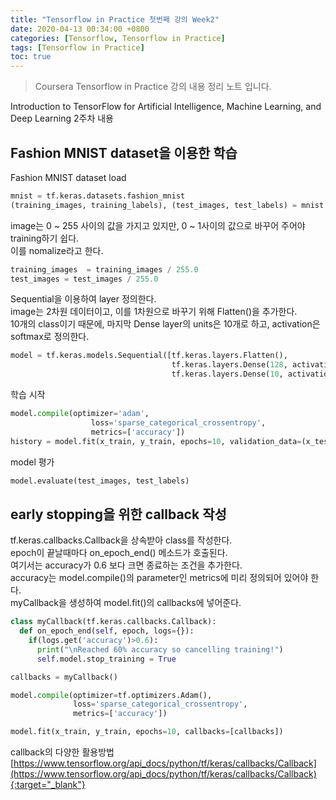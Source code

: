 ```yaml
---
title: "Tensorflow in Practice 첫번째 강의 Week2"
date: 2020-04-13 00:34:00 +0800
categories: [Tensorflow, Tensorflow in Practice]
tags: [Tensorflow in Practice]
toc: true
---
```


> Coursera Tensorflow in Practice 강의 내용 정리 노트 입니다.

Introduction to TensorFlow for Artificial Intelligence, Machine Learning, and Deep Learning 2주차 내용 

## Fashion MNIST dataset을 이용한 학습
Fashion MNIST dataset load
```python
mnist = tf.keras.datasets.fashion_mnist
(training_images, training_labels), (test_images, test_labels) = mnist.load_data()
```

image는 0 ~ 255 사이의 값을 가지고 있지만, 0 ~ 1사이의 값으로 바꾸어 주어야 training하기 쉽다.  
이를 nomalize라고 한다.
```python
training_images  = training_images / 255.0
test_images = test_images / 255.0
```

Sequential을 이용하여 layer 정의한다.  
image는 2차원 데이터이고, 이를 1차원으로 바꾸기 위해 Flatten()을 추가한다.  
10개의 class이기 때문에, 마지막 Dense layer의 units은 10개로 하고, activation은 softmax로 정의한다.
```python
model = tf.keras.models.Sequential([tf.keras.layers.Flatten(), 
                                    tf.keras.layers.Dense(128, activation=tf.nn.relu), 
                                    tf.keras.layers.Dense(10, activation=tf.nn.softmax)])
```

학습 시작
```python
model.compile(optimizer='adam',
                  loss='sparse_categorical_crossentropy',
                  metrics=['accuracy'])
history = model.fit(x_train, y_train, epochs=10, validation_data=(x_test, y_test))
```

model 평가
```python
model.evaluate(test_images, test_labels)
```

## early stopping을 위한 callback 작성

tf.keras.callbacks.Callback을 상속받아 class를 작성한다.  
epoch이 끝날때마다 on_epoch_end() 메소드가 호출된다.  
여기서는 accuracy가 0.6 보다 크면 종료하는 조건을 추가한다.  
accuracy는 model.compile()의 parameter인 metrics에 미리 정의되어 있어야 한다.  
myCallback을 생성하여 model.fit()의 callbacks에 넣어준다.
```python
class myCallback(tf.keras.callbacks.Callback):
  def on_epoch_end(self, epoch, logs={}):
    if(logs.get('accuracy')>0.6):
      print("\nReached 60% accuracy so cancelling training!")
      self.model.stop_training = True

callbacks = myCallback()

model.compile(optimizer=tf.optimizers.Adam(),
              loss='sparse_categorical_crossentropy',
              metrics=['accuracy'])

model.fit(x_train, y_train, epochs=10, callbacks=[callbacks])
```
callback의 다양한 활용방법  
[https://www.tensorflow.org/api_docs/python/tf/keras/callbacks/Callback](https://www.tensorflow.org/api_docs/python/tf/keras/callbacks/Callback){:target="_blank"}